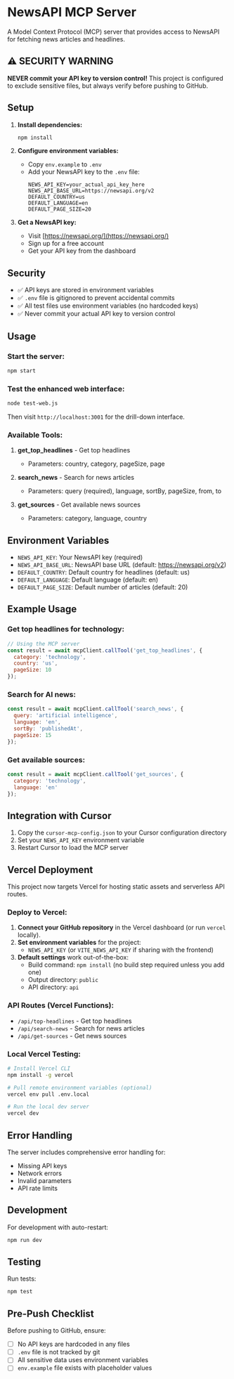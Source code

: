 # NewsAPI MCP Server

A Model Context Protocol (MCP) server that provides access to NewsAPI for fetching news articles and headlines.

## ⚠️ SECURITY WARNING

**NEVER commit your API key to version control!** This project is configured to exclude sensitive files, but always verify before pushing to GitHub.

## Setup

1. **Install dependencies:**
   ```bash
   npm install
   ```

2. **Configure environment variables:**
   - Copy `env.example` to `.env`
   - Add your NewsAPI key to the `.env` file:
     ```
     NEWS_API_KEY=your_actual_api_key_here
     NEWS_API_BASE_URL=https://newsapi.org/v2
     DEFAULT_COUNTRY=us
     DEFAULT_LANGUAGE=en
     DEFAULT_PAGE_SIZE=20
     ```

3. **Get a NewsAPI key:**
   - Visit [https://newsapi.org/](https://newsapi.org/)
   - Sign up for a free account
   - Get your API key from the dashboard

## Security

- ✅ API keys are stored in environment variables
- ✅ `.env` file is gitignored to prevent accidental commits
- ✅ All test files use environment variables (no hardcoded keys)
- ✅ Never commit your actual API key to version control

## Usage

### Start the server:
```bash
npm start
```

### Test the enhanced web interface:
```bash
node test-web.js
```
Then visit `http://localhost:3001` for the drill-down interface.

### Available Tools:

1. **get_top_headlines** - Get top headlines
   - Parameters: country, category, pageSize, page

2. **search_news** - Search for news articles
   - Parameters: query (required), language, sortBy, pageSize, from, to

3. **get_sources** - Get available news sources
   - Parameters: category, language, country

## Environment Variables

- `NEWS_API_KEY`: Your NewsAPI key (required)
- `NEWS_API_BASE_URL`: NewsAPI base URL (default: https://newsapi.org/v2)
- `DEFAULT_COUNTRY`: Default country for headlines (default: us)
- `DEFAULT_LANGUAGE`: Default language (default: en)
- `DEFAULT_PAGE_SIZE`: Default number of articles (default: 20)

## Example Usage

### Get top headlines for technology:
```javascript
// Using the MCP server
const result = await mcpClient.callTool('get_top_headlines', {
  category: 'technology',
  country: 'us',
  pageSize: 10
});
```

### Search for AI news:
```javascript
const result = await mcpClient.callTool('search_news', {
  query: 'artificial intelligence',
  language: 'en',
  sortBy: 'publishedAt',
  pageSize: 15
});
```

### Get available sources:
```javascript
const result = await mcpClient.callTool('get_sources', {
  category: 'technology',
  language: 'en'
});
```

## Integration with Cursor

1. Copy the `cursor-mcp-config.json` to your Cursor configuration directory
2. Set your `NEWS_API_KEY` environment variable
3. Restart Cursor to load the MCP server

## Vercel Deployment

This project now targets Vercel for hosting static assets and serverless API routes.

### Deploy to Vercel:

1. **Connect your GitHub repository** in the Vercel dashboard (or run `vercel` locally).
2. **Set environment variables** for the project:
   - `NEWS_API_KEY` (or `VITE_NEWS_API_KEY` if sharing with the frontend)
3. **Default settings** work out-of-the-box:
   - Build command: `npm install` (no build step required unless you add one)
   - Output directory: `public`
   - API directory: `api`

### API Routes (Vercel Functions):

- `/api/top-headlines` - Get top headlines
- `/api/search-news` - Search for news articles
- `/api/get-sources` - Get news sources

### Local Vercel Testing:

```bash
# Install Vercel CLI
npm install -g vercel

# Pull remote environment variables (optional)
vercel env pull .env.local

# Run the local dev server
vercel dev
```

## Error Handling

The server includes comprehensive error handling for:
- Missing API keys
- Network errors
- Invalid parameters
- API rate limits

## Development

For development with auto-restart:
```bash
npm run dev
```

## Testing

Run tests:
```bash
npm test
```

## Pre-Push Checklist

Before pushing to GitHub, ensure:
- [ ] No API keys are hardcoded in any files
- [ ] `.env` file is not tracked by git
- [ ] All sensitive data uses environment variables
- [ ] `env.example` file exists with placeholder values 
